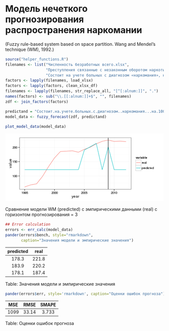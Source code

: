 # Модель нечеткого прогнозирования распространения наркомании
(Fuzzy rule-based system based on space partition. 
Wang and Mendel’s technique (WM), 1992.)



```r
source("helper_functions.R")
filenames <- list("Численность безработных всего.xlsx", 
                  "Преступления связанные с незаконным оборотом наркотиков  зарегистрировано.xlsx", 
                  "Состоит на учете больных с диагнозом «наркомания», на 100 тыс. населения.xlsx")
factors <- lapply(filenames, load_xlsx)
factors <- lapply(factors, clean_xlsx_df)
filenames <- lapply(filenames, str_replace_all, "[^[:alnum:]]", ".")
names(factors) <- sub("\\.[[:alnum:]]+$", "", filenames)
zdf <- join_factors(factors)
```


```r
predictand = "Состоит.на.учете.больных.с.диагнозом..наркомания...на.100.тыс..населения"
model_data <- fuzzy_forecast(zdf, predictand)
```

```r
plot_model_data(model_data)
```

![plot of chunk cmp](figure/cmp.png) 

Сравнение модели WM (predicted) с эмпирическими данными (real) с горизонтом прогнозирования = 3

```r
## Error calculation
errors <- err_calc(model_data)
pander(errors$bench, style="rmarkdown", 
       caption="Значения модели и эмпирические значения")
```



|  predicted  |  real  |
|:-----------:|:------:|
|    178.3    | 221.8  |
|    183.9    | 220.2  |
|    178.1    | 187.4  |

Table: Значения модели и эмпирические значения

```r
pander(errors$err, style='rmarkdown', caption="Оценки ошибок прогноза")
```



|  MSE  |  RMSE  |  SMAPE  |
|:-----:|:------:|:-------:|
| 1099  | 33.14  |  3.733  |

Table: Оценки ошибок прогноза

